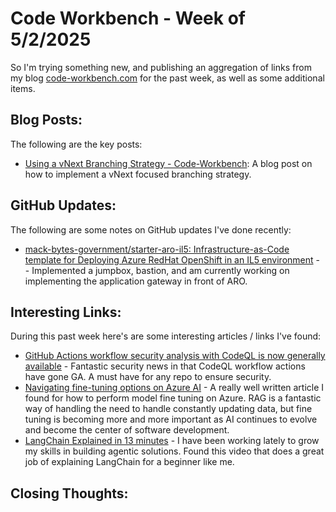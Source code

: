 # Code Workbench - Week of 5/2/2025

So I'm trying something new, and publishing an aggregation of links from my blog [code-workbench.com](https://www.code-workbench.com) for the past week, as well as some additional items.  

## Blog Posts:

The following are the key posts:

- [Using a vNext Branching Strategy - Code-Workbench](https://code-workbench.com/2025/04/25/using-a-vnext-branching-strategy/):  A blog post on how to implement a vNext focused branching strategy.  

## GitHub Updates:

The following are some notes on GitHub updates I've done recently:

- [mack-bytes-government/starter-aro-il5: Infrastructure-as-Code template for Deploying Azure RedHat OpenShift in an IL5 environment](https://github.com/mack-bytes-government/starter-aro-il5) -  - Implemented a jumpbox, bastion, and am currently working on implementing the application gateway in front of ARO.

## Interesting Links:

During this past week here's are some interesting articles / links I've found:

- [GitHub Actions workflow security analysis with CodeQL is now generally available](https://github.blog/changelog/2025-04-22-github-actions-workflow-security-analysis-with-codeql-is-now-generally-available/) - Fantastic security news in that CodeQL workflow actions have gone GA.  A must have for any repo to ensure security.
- [Navigating fine-tuning options on Azure AI](https://www.linkedin.com/pulse/navigating-fine-tuning-options-azure-ai-masha-stroganova-e704e/) - A really well written article I found for how to perform model fine tuning on Azure.  RAG is a fantastic way of handling the need to handle constantly updating data, but fine tuning is becoming more and more important as AI continues to evolve and become the center of software development.
- [LangChain Explained in 13 minutes](https://www.youtube.com/watch?v=aywZrzNaKjs&t=38s) - I have been working lately to grow my skills in building agentic solutions.  Found this video that does a great job of explaining LangChain for a beginner like me.  

## Closing Thoughts:
